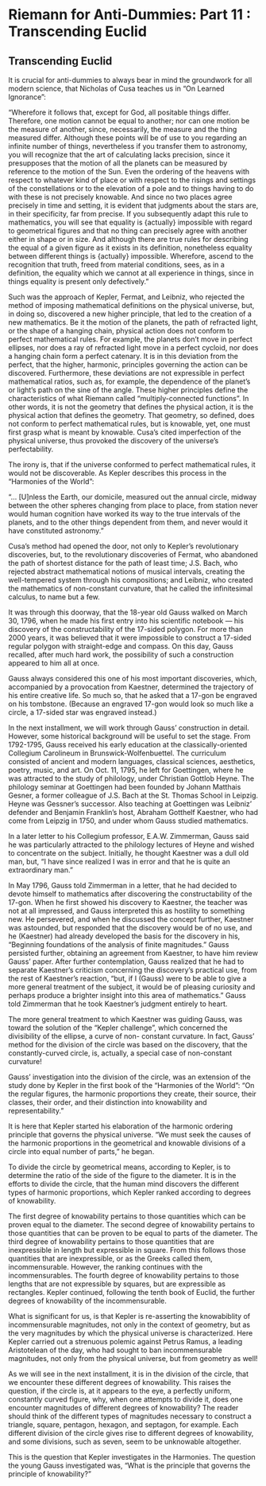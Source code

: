 # Riemann for Anti-Dummies: Part 11 : Transcending Euclid

## Transcending Euclid

It is crucial for anti-dummies to always bear in mind the groundwork for all modern science, that Nicholas of Cusa teaches us in “On Learned Ignorance”:

“Wherefore it follows that, except for God, all positable things differ. Therefore, one motion cannot be equal to another; nor can one motion be the measure of another, since, necessarily, the measure and the thing measured differ. Although these points will be of use to you regarding an infinite number of things, nevertheless if you transfer them to astronomy, you will recognize that the art of calculating lacks precision, since it presupposes that the motion of all the planets can be measured by reference to the motion of the Sun. Even the ordering of the heavens with respect to whatever kind of place or with respect to the risings and settings of the constellations or to the elevation of a pole and to things having to do with these is not precisely knowable. And since no two places agree precisely in time and setting, it is evident that judgments about the stars are, in their specificity, far from precise. If you subsequently adapt this rule to mathematics, you will see that equality is {actually} impossible with regard to geometrical figures and that no thing can precisely agree with another either in shape or in size. And although there are true rules for describing the equal of a given figure as it exists in its definition, nonetheless equality between different things is {actually} impossible. Wherefore, ascend to the recognition that truth, freed from material conditions, sees, as in a definition, the equality which we cannot at all experience in things, since in things equality is present only defectively.”

Such was the approach of Kepler, Fermat, and Leibniz, who rejected the method of imposing mathematical definitions on the physical universe, but, in doing so, discovered a new higher principle, that led to the creation of a new mathematics. Be it the motion of the planets, the path of refracted light, or the shape of a hanging chain, physical action does not conform to perfect mathematical rules. For example, the planets don’t move in perfect ellipses, nor does a ray of refracted light move in a perfect cycloid, nor does a hanging chain form a perfect catenary. It is in this deviation from the perfect, that the higher, harmonic, principles governing the action can be discovered. Furthermore, these deviations are not expressible in perfect mathematical ratios, such as, for example, the dependence of the planet’s or light’s path on the sine of the angle. These higher principles define the characteristics of what Riemann called “multiply-connected functions”. In other words, it is not the geometry that defines the physical action, it is the physical action that defines the geometry. That geometry, so defined, does not conform to perfect mathematical rules, but is knowable, yet, one must first grasp what is meant by knowable. Cusa’s cited imperfection of the physical universe, thus provoked the discovery of the universe’s perfectability.

The irony is, that if the universe conformed to perfect mathematical rules, it would not be discoverable. As Kepler describes this process in the “Harmonies of the World”:

“… [U]nless the Earth, our domicile, measured out the annual circle, midway between the other spheres changing from place to place, from station never would human cognition have worked its way to the true intervals of the planets, and to the other things dependent from them, and never would it have constituted astronomy.”

Cusa’s method had opened the door, not only to Kepler’s revolutionary discoveries, but, to the revolutionary discoveries of Fermat, who abandoned the path of shortest distance for the path of least time; J.S. Bach, who rejected abstract mathematical notions of musical intervals, creating the well-tempered system through his compositions; and Leibniz, who created the mathematics of non-constant curvature, that he called the infinitesimal calculus, to name but a few.

It was through this doorway, that the 18-year old Gauss walked on March 30, 1796, when he made his first entry into his scientific notebook — his discovery of the constructability of the 17-sided polygon. For more than 2000 years, it was believed that it were impossible to construct a 17-sided regular polygon with straight-edge and compass. On this day, Gauss recalled, after much hard work, the possibility of such a construction appeared to him all at once.

Gauss always considered this one of his most important discoveries, which, accompanied by a provocation from Kaestner, determined the trajectory of his entire creative life. So much so, that he asked that a 17-gon be engraved on his tombstone. (Because an engraved 17-gon would look so much like a circle, a 17-sided star was engraved instead.)

In the next installment, we will work through Gauss’ construction in detail. However, some historical background will be useful to set the stage. From 1792-1795, Gauss received his early education at the classically-oriented Collegium Carolineum in Brunswick-Wolfenbuettel. The curriculum consisted of ancient and modern languages, classical sciences, aesthetics, poetry, music, and art. On Oct. 11, 1795, he left for Goettingen, where he was attracted to the study of philology, under Christian Gottlob Heyne. The philology seminar at Goettingen had been founded by Johann Matthais Gesner, a former colleague of J.S. Bach at the St. Thomas School in Leipzig. Heyne was Gessner’s successor. Also teaching at Goettingen was Leibniz’ defender and Benjamin Franklin’s host, Abraham Gotthelf Kaestner, who had come from Leipzig in 1750, and under whom Gauss studied mathematics.

In a later letter to his Collegium professor, E.A.W. Zimmerman, Gauss said he was particularly attracted to the philology lectures of Heyne and wished to concentrate on the subject. Initially, he thought Kaestner was a dull old man, but, “I have since realized I was in error and that he is quite an extraordinary man.”

In May 1796, Gauss told Zimmerman in a letter, that he had decided to devote himself to mathematics after discovering the constructability of the 17-gon. When he first showed his discovery to Kaestner, the teacher was not at all impressed, and Gauss interpreted this as hostility to something new. He persevered, and when he discussed the concept further, Kaestner was astounded, but responded that the discovery would be of no use, and he (Kaestner) had already developed the basis for the discovery in his, “Beginning foundations of the analysis of finite magnitudes.” Gauss persisted further, obtaining an agreement from Kaestner, to have him review Gauss’ paper. After further contemplation, Gauss realized that he had to separate Kaestner’s criticism concerning the discovery’s practical use, from the rest of Kaestner’s reaction, “but, if I (Gauss) were to be able to give a more general treatment of the subject, it would be of pleasing curiosity and perhaps produce a brighter insight into this area of mathematics.” Gauss told Zimmerman that he took Kaestner’s judgment entirely to heart.

The more general treatment to which Kaestner was guiding Gauss, was toward the solution of the “Kepler challenge”, which concerned the divisibility of the ellipse, a curve of non- constant curvature. In fact, Gauss’ method for the division of the circle was based on the discovery, that the constantly-curved circle, is, actually, a special case of non-constant curvature!

Gauss’ investigation into the division of the circle, was an extension of the study done by Kepler in the first book of the “Harmonies of the World”: “On the regular figures, the harmonic proportions they create, their source, their classes, their order, and their distinction into knowability and representability.”

It is here that Kepler started his elaboration of the harmonic ordering principle that governs the physical universe. “We must seek the causes of the harmonic proportions in the geometrical and knowable divisions of a circle into equal number of parts,” he began.

To divide the circle by geometrical means, according to Kepler, is to determine the ratio of the side of the figure to the diameter. It is in the efforts to divide the circle, that the human mind discovers the different types of harmonic proportions, which Kepler ranked according to degrees of knowability.

The first degree of knowability pertains to those quantities which can be proven equal to the diameter. The second degree of knowability pertains to those quantities that can be proven to be equal to parts of the diameter. The third degree of knowability pertains to those quantities that are inexpressible in length but expressible in square. From this follows those quantities that are inexpressible, or as the Greeks called them, incommensurable. However, the ranking continues with the incommensurables. The fourth degree of knowability pertains to those lengths that are not expressible by squares, but are expressible as rectangles. Kepler continued, following the tenth book of Euclid, the further degrees of knowability of the incommensurable.

What is significant for us, is that Kepler is re-asserting the knowabiblity of incommensurable magnitudes, not only in the context of geometry, but as the very magnitudes by which the physical universe is characterized. Here Kepler carried out a strenuous polemic against Petrus Ramus, a leading Aristotelean of the day, who had sought to ban incommensurable magnitudes, not only from the physical universe, but from geometry as well!

As we will see in the next installment, it is in the division of the circle, that we encounter these different degrees of knowability. This raises the question, if the circle is, at it appears to the eye, a perfectly uniform, constantly curved figure, why, when one attempts to divide it, does one encounter magnitudes of different degrees of knowability? The reader should think of the different types of magnitudes necessary to construct a triangle, square, pentagon, hexagon, and septagon, for example. Each different division of the circle gives rise to different degrees of knowability, and some divisions, such as seven, seem to be unknowable altogether.

This is the question that Kepler investigates in the Harmonies. The question the young Gauss investigated was, “What is the principle that governs the principle of knowability?”